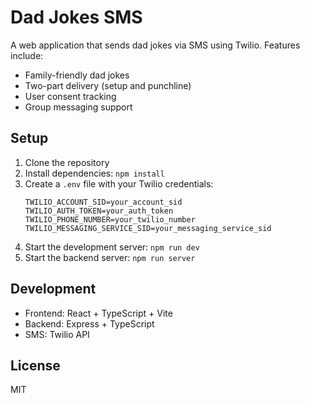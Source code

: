 # Dad Jokes SMS

A web application that sends dad jokes via SMS using Twilio. Features include:
- Family-friendly dad jokes
- Two-part delivery (setup and punchline)
- User consent tracking
- Group messaging support

## Setup

1. Clone the repository
2. Install dependencies: `npm install`
3. Create a `.env` file with your Twilio credentials:
   ```
   TWILIO_ACCOUNT_SID=your_account_sid
   TWILIO_AUTH_TOKEN=your_auth_token
   TWILIO_PHONE_NUMBER=your_twilio_number
   TWILIO_MESSAGING_SERVICE_SID=your_messaging_service_sid
   ```
4. Start the development server: `npm run dev`
5. Start the backend server: `npm run server`

## Development

- Frontend: React + TypeScript + Vite
- Backend: Express + TypeScript
- SMS: Twilio API

## License

MIT
